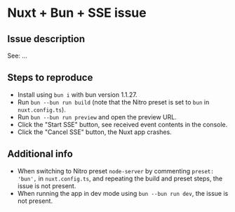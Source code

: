 # Nuxt + Bun + SSE issue
## Issue description
See: ...

## Steps to reproduce
- Install using `bun i` with bun version 1.1.27.
- Run `bun --bun run build` (note that the Nitro preset is set to `bun` in `nuxt.config.ts`).
- Run `bun --bun run preview` and open the preview URL.
- Click the "Start SSE" button, see received event contents in the console.
- Click the "Cancel SSE" button, the Nuxt app crashes.

## Additional info
- When switching to Nitro preset `node-server` by commenting `preset: 'bun',` in `nuxt.config.ts`, and repeating the build and preset steps, the issue is not present.
- When running the app in dev mode using `bun --bun run dev`, the issue is not present.